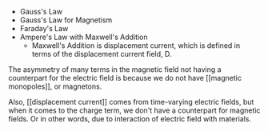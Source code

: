 - Gauss's Law
- Gauss's Law for Magnetism
- Faraday's Law
- Ampere's Law with Maxwell's Addition
	- Maxwell's Addition is displacement current, which is defined in terms of the displacement current field, D.

The asymmetry of many terms in the magnetic field not having a counterpart for the electric field is because we do not have [[magnetic monopoles]], or magnetons.

Also, [[displacement current]] comes from time-varying electric fields, but when it comes to the charge term, we don't have a counterpart for magnetic fields. Or in other words, due to interaction of electric field with materials.